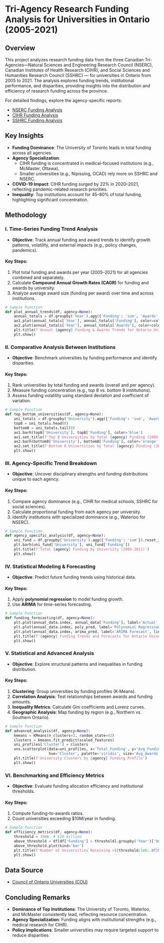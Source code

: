 # Tri-Agency Research Funding Analysis for Universities in Ontario (2005-2021)

## Overview
This project analyzes research funding data from the three Canadian Tri-Agencies—Natural Sciences and Engineering Research Council (NSERC), Canadian Institutes of Health Research (CIHR), and Social Sciences and Humanities Research Council (SSHRC) — for universities in Ontario from 2005 to 2021. The analysis explores funding trends, institutional performance, and disparities, providing insights into the distribution and efficiency of research funding across the province.

For detailed findings, explore the agency-specific reports:  
- [NSERC Funding Analysis](NSERC.md)  
- [CIHR Funding Analysis](CIHR.md)  
- [SSHRC Funding Analysis](SSHRC.md)  


## Key Insights  
- **Funding Dominance**: The University of Toronto leads in total funding across all agencies.  
- **Agency Specialization**:  
  - CIHR funding is concentrated in medical-focused institutions (e.g., McMaster, Ottawa).  
  - Smaller universities (e.g., Nipissing, OCAD) rely more on SSHRC and NSERC.  
- **COVID-19 Impact**: CIHR funding surged by 22% in 2020–2021, reflecting pandemic-related research priorities.  
- **Inequality**: Top institutions account for 45–80% of total funding, highlighting significant concentration. 

## Methodology

### I. Time-Series Funding Trend Analysis
- **Objective**: Track annual funding and award trends to identify growth patterns, volatility, and external impacts (e.g., policy changes, pandemics). 

#### Key Steps:  
1. Plot total funding and awards per year (2005–2021) for all agencies combined and separately.  
2. Calculate **Compound Annual Growth Rates (CAGR)** for funding and awards by university.  
3. Analyze average award size (funding per award) over time and across institutions. 

```python 
# Sample Function
def plot_annual_trends(df, agency=None):
    annual_totals = df.groupby('Year').agg({'Funding': 'sum', 'Awards': 'sum'}).reset_index()
    ax1.plot(annual_totals['Year'], annual_totals['Funding'], color=color, marker='o', label='Funding')
    ax2.plot(annual_totals['Year'], annual_totals['Awards'], color=color, marker='s', label='Awards')
    plt.title(f'Annual {agency} Funding & Awards Trends for Ontario Universities (2005-2021)')
    plt.show()
```

### II. Comparative Analysis Between Institutions
- **Objective**: Benchmark universities by funding performance and identify disparities.

#### Key Steps:  
1. Rank universities by total funding and awards (overall and per agency).  
2. Measure funding concentration (e.g., top 8 vs. bottom 8 institutions).  
3. Assess funding volatility using standard deviation and coefficient of variation. 

```python
# Sample Function
def top_bottom_universities(df, agency=None):
    uni_totals = df.groupby('University').agg({'Funding': 'sum', 'Awards': 'sum'}).reset_index()
    top8 = uni_totals.head(8)
    bottom8 = uni_totals.tail(8)
    ax1.barh(top8['University'], top8['Funding'], color='blue')
    ax1.set_title(f'Top 8 Universities by Total {agency} Funding (2005-2021)')    
    ax2.barh(bottom8['University'], bottom8['Funding'], color='orange')
    ax2.set_title(f'Bottom 8 Universities by Total {agency} Funding (2005-2021)')
    plt.show()
```  

### III. Agency-Specific Trend Breakdown 
- **Objective**: Uncover disciplinary strengths and funding distributions unique to each agency.

#### Key Steps:  
1. Compare agency dominance (e.g., CIHR for medical schools, SSHRC for social sciences).  
2. Calculate proportional funding from each agency per university.  
3. Identify institutions with specialized dominance (e.g., Waterloo for NSERC).  

```python
# Sample Function
def agency_specific_analysis(df, agency=None):
    uni_fund = df.groupby('University').agg({'Funding': 'sum'}).reset_index().sort_values('Funding', ascending=False)
    plt.barh(uni_fund['University'], uni_fund['Funding'])
    plt.title(f'Total {agency} Funding by University (2005-2021)')
    plt.show()
```

### IV. Statistical Modeling & Forecasting
- **Objective**: Predict future funding trends using historical data.

#### Key Steps:  
1. Apply **polynomial regression** to model funding growth.  
2. Use **ARIMA** for time-series forecasting.  

```python
# Sample Function
def funding_forecasting(df, agency=None):
    plt.plot(annual_data.index, annual_data['Funding'], label='Actual', marker='o')
    plt.plot(annual_data.index, poly_pred, label='Polynomial Regression', linestyle='--')
    plt.plot(annual_data.index, arima_pred, label='ARIMA Forecast', linestyle='-.')
    plt.title(f'{agency} Funding Trends and Forecasts for Ontario Universities')
    plt.show()
```

### V. Statistical and Advanced Analysis
- **Objective**: Explore structural patterns and inequalities in funding distribution.

#### Key Steps:  
1. **Clustering**: Group universities by funding profiles (K-Means).  
2. **Correlation Analysis**: Test relationships between awards and funding amounts.  
3. **Inequality Metrics**: Calculate Gini coefficients and Lorenz curves.  
4. **Geographic Analysis**: Map funding by region (e.g., Northern vs. Southern Ontario).

```python
# Sample Function
def advanced_analysis(df, agency=None):
    kmeans = KMeans(n_clusters=3, random_state=42)
    clusters = kmeans.fit_predict(scaled_features)
    uni_profiles['Cluster'] = clusters
    sns.scatterplot(data=uni_profiles, x='Total_Funding', y='Avg_Funding', 
                    hue='Cluster', palette='viridis', size='Avg_Awards', sizes=(50, 200))
    plt.title(f'University Clusters by {agency} Funding Profile')
    plt.show()
```

### VI. Benchmarking and Efficiency Metrics
- **Objective**: Evaluate funding allocation efficiency and institutional thresholds.  

#### Key Steps:  
1. Compute funding-to-awards ratios.  
2. Count universities exceeding $10M/year in funding. 

```python
# Sample Function
def efficiency_metrics(df, agency=None):
    threshold = 10e6  # $10 million
    above_threshold = df[df['Funding'] > threshold].groupby('Year')['University'].count()
    above_threshold.plot(kind='bar')
    plt.title(f'Number of Universities Receiving >${threshold/1e6:.0f}M Annually from {agency}')    
    plt.show()
```

## Data Source
- [Council of Ontario Universities (COU)](https://cudo.ouac.on.ca/)

## Concluding Remarks  
- **Dominance of Top Institutions**: The University of Toronto, Waterloo, and McMaster consistently lead, reflecting resource concentration.  
- **Agency Specialization**: Funding aligns with institutional strengths (e.g., medical research for CIHR).  
- **Policy Implications**: Smaller universities may require targeted support to reduce disparities. 